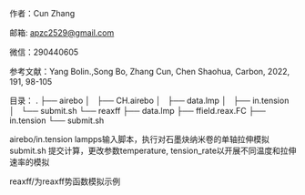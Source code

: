 作者：Cun Zhang

邮箱: apzc2529@gmail.com

微信：290440605

参考文献：Yang Bolin.,Song Bo, Zhang Cun, Chen Shaohua, Carbon, 2022, 191, 98-105

目录：
.
├── airebo
│   ├── CH.airebo
│   ├── data.lmp
│   ├── in.tension
│   └── submit.sh
└── reaxff
    ├── data.lmp
    ├── ffield.reax.FC
    ├── in.tension
    └── submit.sh

airebo/in.tension lampps输入脚本，执行对石墨炔纳米卷的单轴拉伸模拟
submit.sh 提交计算，更改参数temperature, tension_rate以开展不同温度和拉伸速率的模拟

reaxff/为reaxff势函数模拟示例